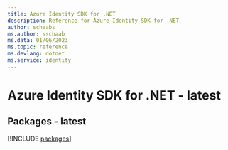 ```yaml
---
title: Azure Identity SDK for .NET
description: Reference for Azure Identity SDK for .NET
author: schaabs
ms.author: sschaab
ms.data: 01/06/2023
ms.topic: reference
ms.devlang: dotnet
ms.service: identity
---
```

# Azure Identity SDK for .NET - latest
## Packages - latest
[!INCLUDE [packages](identity-index.md)]